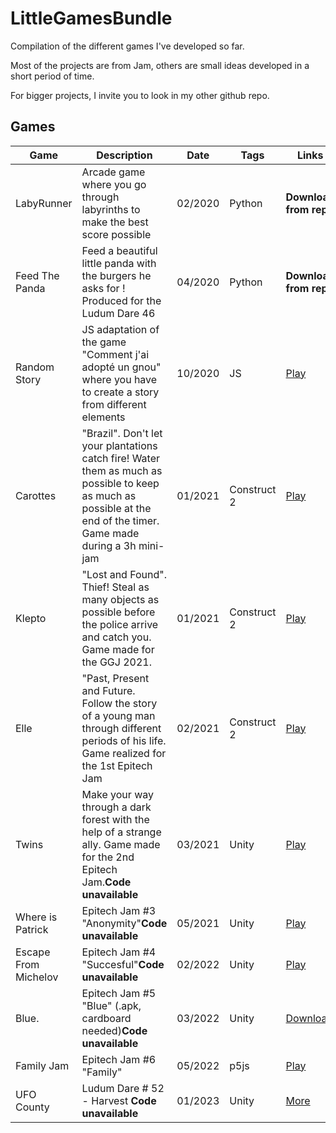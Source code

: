 # LittleGamesBundle

Compilation of the different games I've developed so far.

Most of the projects are from Jam, others are small ideas developed in a short period of time.

For bigger projects, I invite you to look in my other github repo.

## Games

| Game                 | Description                                                                                                                                                         | Date    | Tags        | Links                                                                              |
| -------------------- | ------------------------------------------------------------------------------------------------------------------------------------------------------------------- | ------- | ----------- | ---------------------------------------------------------------------------------- |
| LabyRunner           | Arcade game where you go through labyrinths to make the best score possible                                                                                         | 02/2020 | Python      | **Download from repo**                                                       |
| Feed The Panda       | Feed a beautiful little panda with the burgers he asks for ! Produced for the Ludum Dare 46                                                                         | 04/2020 | Python      | **Download from repo**                                                       |
| Random Story         | JS adaptation of the game "Comment j'ai adopté un gnou" where you have to create a story from different elements                                                   | 10/2020 | JS          | [Play](https://arthurtakase.github.io/LittleGamesBundle/Random-Story/index.html)      |
| Carottes             | "Brazil". Don't let your plantations catch fire! Water them as much as possible to keep as much as possible at the end of the timer. Game made during a 3h mini-jam | 01/2021 | Construct 2 | [Play](https://arthurtakase.github.io/LittleGamesBundle/Carottes/index.html)          |
| Klepto               | "Lost and Found". Thief! Steal as many objects as possible before the police arrive and catch you. Game made for the GGJ 2021.                                      | 01/2021 | Construct 2 | [Play](https://arthurtakase.github.io/LittleGamesBundle/Klepto/index.html)            |
| Elle                 | "Past, Present and Future. Follow the story of a young man through different periods of his life. Game realized for the 1st Epitech Jam                             | 02/2021 | Construct 2 | [Play](https://arthurtakase.github.io/LittleGamesBundle/Elle/index.html)              |
| Twins                | Make your way through a dark forest with the help of a strange ally. Game made for the 2nd Epitech Jam.**Code unavailable**                                   | 03/2021 | Unity       | [Play](https://arthurtakase.github.io/LittleGamesBundle/Twins/index.html)             |
| Where is Patrick     | Epitech Jam #3 "Anonymity"**Code unavailable**                                                                                                                | 05/2021 | Unity       | [Play](https://takase.itch.io/where-is-patrick)                                       |
| Escape From Michelov | Epitech Jam #4 "Succesful"**Code unavailable**                                                                                                                | 02/2022 | Unity       | [Play](https://takase.itch.io/escape-from-michelov)                                   |
| Blue.                | Epitech Jam #5 "Blue" (.apk, cardboard needed)**Code unavailable**                                                                                            | 03/2022 | Unity       | [Download](https://mega.nz/file/wo8mURDK#ZGF02X2i0cFEWYwWF9nCGJvDBwOzJBlzLk3PYVLNZhU) |
| Family Jam           | Epitech Jam #6 "Family"                                                                                                                                             | 05/2022 | p5js        | [Play](https://arthurtakase.github.io/LittleGamesBundle/FamilyJam/index.html)         |
| UFO County                | Ludum Dare # 52 - Harvest **Code unavailable**                                                                                            | 01/2023 | Unity       | [More](https://ldjam.com/events/ludum-dare/52/ufo-county) |
